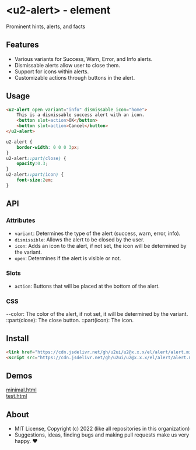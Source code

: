# &lt;u2-alert&gt; - element
Prominent hints, alerts, and facts

## Features

- Various variants for Success, Warn, Error, and Info alerts.
- Dismissable alerts allow user to close them.
- Support for icons within alerts.
- Customizable actions through buttons in the alert.

## Usage

```html
<u2-alert open variant="info" dismissable icon="home">
    This is a dismissable success alert with an icon.
    <button slot=action>OK</button>
    <button slot=action>Cancel</button>
</u2-alert>
```

```css
u2-alert {
    border-width: 0 0 0 3px;
}
u2-alert::part(close) {
    opacity:0.3;
}
u2-alert::part(icon) {
    font-size:2em;
}
```

## API

### Attributes

- `variant`: Determines the type of the alert (success, warn, error, info).
- `dismissible`: Allows the alert to be closed by the user.
- `icon`: Adds an icon to the alert, if not set, the icon will be determined by the variant.
- `open`: Determines if the alert is visible or not.

### Slots

- `action`: Buttons that will be placed at the bottom of the alert.

### CSS

--color: The color of the alert, if not set, it will be determined by the variant.
::part(close): The close button.
::part(icon): The icon.

## Install

```html
<link href="https://cdn.jsdelivr.net/gh/u2ui/u2@x.x.x/el/alert/alert.min.css" rel=stylesheet>
<script src="https://cdn.jsdelivr.net/gh/u2ui/u2@x.x.x/el/alert/alert.min.js" type=module async></script>
```

## Demos

[minimal.html](http://gcdn.li/u2ui/u2@main/el/alert/tests/minimal.html)  
[test.html](http://gcdn.li/u2ui/u2@main/el/alert/tests/test.html)  

## About

- MIT License, Copyright (c) 2022 <u2> (like all repositories in this organization) <br>
- Suggestions, ideas, finding bugs and making pull requests make us very happy. ♥

